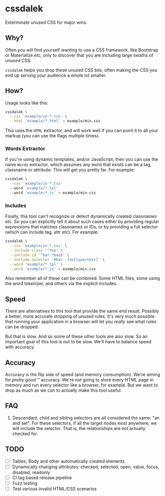 cssdalek
========

Exterminate unused CSS for major wins.


## Why?

Often you will find yourself wanting to use a CSS framework, like Bootstrap
or Materialize etc, only to discover that you are including large swaths of
unused CSS.

`cssdalek` helps you drop these unused CSS bits, often making the CSS you end
up serving your audience a whole lot smaller.


## How?

Usage looks like this:

```sh
cssdalek \
  --css 'example/in-*.css' \
  --html 'example/*.html' > example/min.css
```

This uses the `HTML` extractor, and will work well if you can point it to all
your markup (you can use the flags multiple times).


### Words Extractor

If you're using dynamic templates, and/or JavaScript, then you can use the
naive `Words` extractor, which assumes any word that exists can be a tag,
classname or attribute. This will get you pretty far. For example:

```sh
cssdalek \
  --css 'example/in-*.css'
  --word 'example/*.tpl'
  --word 'example/*.js' > example/min.css
```


### Includes

Finally, this tool can't recognize or detect dynamically created classnames
etc. So you can explicitly tell it about such cases either by providing
regular expressions that matches classnames or IDs, or by providing a full
selector (which can include tag, attr etc). For example:

```sh
cssdalek \
  --css 'example/in-*.css' \
  --include-class '^foo' \
  --include-id '^bar.*baz$' \
  --include-selector '#bar .foo[type=text]' \
  --word 'example/*.tpl' \
  --word 'example/*.js' > example/min.css
```

Also remember all of these can be combined. Some HTML files, some using the
word tokenizer, and others via the explicit includes.


## Speed

There are alternatives to this tool that provide the same end result.
Possibly a better, more accurate stripping of unused rules. It's very much
possible that running your application in a browser will let you _really_ see
what rules can be dropped.

But that is slow. And so some of these other tools are also slow. So an
important goal of this tool is not to be slow. We'll have to balance speed
with accuracy.


## Accuracy

Accuracy is the flip side of speed (and memory consumption). We're aiming for
_pretty good_ ™ accuracy. We're not going to store every HTML page in memory
and run every selector like a browser, for example. But we want to drop as
much as we can to actually make this tool useful.


## FAQ

1. Descendant, child and sibling selectors are all considered the same: "an
and set". For these selectors, if all the target nodes exist anywhere, we
will include the selector. That is, the relationships are not actually
checked for.


## TODO

- [ ] Tables, Body and other automatically created elements
- [ ] Dynamically changing attributes: checked, selected, open, value, focus, disabled, readonly
- [ ] CI tag based release pipeline
- [ ] Fuzz testing
- [ ] Test various invalid HTML/CSS scenarios
